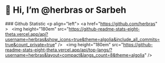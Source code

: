 # 👋 Hi, I’m @herbras or Sarbeh

### Github Statistic 
 <p align="left"> 
 <a href="https://github.com/herbras" > 
   <img height="180em" src="https://github-readme-stats-eight-theta.vercel.app/api?username=herbras&show_icons=true&theme=algolia&include_all_commits=true&count_private=true" /> 
   <img height="180em" src="https://github-readme-stats-eight-theta.vercel.app/api/top-langs/?username=herbras&layout=compact&langs_count=8&theme=algolia" /> 
 </a> 
 </p>
